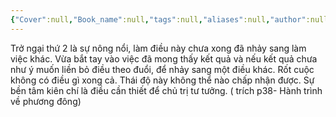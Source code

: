 ```yaml
---
{"Cover":null,"Book_name":null,"tags":null,"aliases":null,"author":null,"link":null,"dg-publish":true,"permalink":"/Book_ Reading 2024/Những câu nói hay trong sách/Sự nông nổi/","dgPassFrontmatter":true,"noteIcon":"2","created":"2024-01-19T05:28:27.696+07:00","updated":"2023-12-21T17:56:41.000+07:00"}
---
```


Trở ngại thứ 2 là sự nông nổi, làm điều này chưa xong đã nhảy sang làm việc khác. Vừa bắt tay vào việc đã mong thấy kết quả và nếu kết quả chưa như ý muốn liền bỏ điều theo đuổi, để nhảy sang một điều khác. Rốt cuộc không có điều gì xong cả. Thái độ này không thể nào chấp nhận được. Sự bền tâm kiên chí là điều cần thiết để chủ trị tư tưởng.
( trích p38- Hành trình về phương đông)